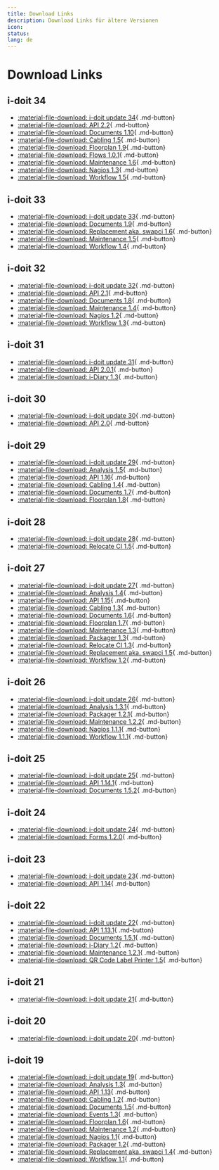 ```yaml
---
title: Download Links
description: Download Links für ältere Versionen
icon:
status:
lang: de
---
```


# Download Links

## i-doit 34

-   [:material-file-download: i-doit update 34](assets/downloads/dl-archive/idoit-34-update.zip){ .md-button}
-   [:material-file-download: API 2.2](assets/downloads/dl-archive/idoit-api-2.2.zip){ .md-button}
-   [:material-file-download: Documents 1.10](assets/downloads/dl-archive/idoit-documents-1.10.zip){ .md-button}
-   [:material-file-download: Cabling 1.5](assets/downloads/dl-archive/idoit-cabling-1.5.zip){ .md-button}
-   [:material-file-download: Floorplan 1.9](assets/downloads/dl-archive/idoit-floorplan-1.9.zip){ .md-button}
-   [:material-file-download: Flows 1.0.1](assets/downloads/dl-archive/idoit-flows-1.0.1.zip){ .md-button}
-   [:material-file-download: Maintenance 1.6](assets/downloads/dl-archive/idoit-maintenance-1.6.zip){ .md-button}
-   [:material-file-download: Nagios 1.3](assets/downloads/dl-archive/idoit-nagios-1.3.zip){ .md-button}
-   [:material-file-download: Workflow 1.5](assets/downloads/dl-archive/idoit-workflow-1.5.zip){ .md-button}

## i-doit 33

-   [:material-file-download: i-doit update 33](assets/downloads/dl-archive/idoit-33-update.zip){ .md-button}
-   [:material-file-download: Documents 1.9](assets/downloads/dl-archive/idoit-documents-1.9.zip){ .md-button}
-   [:material-file-download: Replacement aka. swapci 1.6](assets/downloads/dl-archive/idoit-swapci-1.6.zip){ .md-button}
-   [:material-file-download: Maintenance 1.5](assets/downloads/dl-archive/idoit-maintenance-1.5.zip){ .md-button}
-   [:material-file-download: Workflow 1.4](assets/downloads/dl-archive/idoit-workflow-1.4.zip){ .md-button}

## i-doit 32

-   [:material-file-download: i-doit update 32](assets/downloads/dl-archive/idoit-32-update.zip){ .md-button}
-   [:material-file-download: API 2.1](assets/downloads/dl-archive/idoit-api-2.1.zip){ .md-button}
-   [:material-file-download: Documents 1.8](assets/downloads/dl-archive/idoit-documents-1.8.zip){ .md-button}
-   [:material-file-download: Maintenance 1.4](assets/downloads/dl-archive/idoit-maintenance-1.4.zip){ .md-button}
-   [:material-file-download: Nagios 1.2](assets/downloads/dl-archive/idoit-nagios-1.2.zip){ .md-button}
-   [:material-file-download: Workflow 1.3](assets/downloads/dl-archive/idoit-workflow-1.3.zip){ .md-button}

## i-doit 31

-   [:material-file-download: i-doit update 31](assets/downloads/dl-archive/idoit-31-update.zip){ .md-button}
-   [:material-file-download: API 2.0.1](assets/downloads/dl-archive/idoit-api-2.0.1.zip){ .md-button}
-   [:material-file-download: i-Diary 1.3](assets/downloads/dl-archive/idoit-i-diary-1.3.zip){ .md-button}

## i-doit 30

-   [:material-file-download: i-doit update 30](assets/downloads/dl-archive/idoit-30-update.zip){ .md-button}
-   [:material-file-download: API 2.0](assets/downloads/dl-archive/idoit-api-2.0.zip){ .md-button}

## i-doit 29

-   [:material-file-download: i-doit update 29](assets/downloads/dl-archive/idoit-29-update.zip){ .md-button}
-   [:material-file-download: Analysis 1.5](assets/downloads/dl-archive/idoit-analytics-1.5.zip){ .md-button}
-   [:material-file-download: API 1.16](assets/downloads/dl-archive/idoit-api-1.16.zip){ .md-button}
-   [:material-file-download: Cabling 1.4](assets/downloads/dl-archive/idoit-cabling-1.4.zip){ .md-button}
-   [:material-file-download: Documents 1.7](assets/downloads/dl-archive/idoit-documents-1.7.zip){ .md-button}
-   [:material-file-download: Floorplan 1.8](assets/downloads/dl-archive/idoit-floorplan-1.8.zip){ .md-button}

## i-doit 28

-   [:material-file-download: i-doit update 28](assets/downloads/dl-archive/idoit-28-update.zip){ .md-button}
-   [:material-file-download: Relocate CI 1.5](assets/downloads/dl-archive/idoit-relocate-ci-1.5.zip){ .md-button}

## i-doit 27

-   [:material-file-download: i-doit update 27](assets/downloads/dl-archive/idoit-27-update.zip){ .md-button}
-   [:material-file-download: Analysis 1.4](assets/downloads/dl-archive/idoit-analytics-1.4.zip){ .md-button}
-   [:material-file-download: API 1.15](assets/downloads/dl-archive/idoit-api-1.15.zip){ .md-button}
-   [:material-file-download: Cabling 1.3](assets/downloads/dl-archive/idoit-cabling-1.3.zip){ .md-button}
-   [:material-file-download: Documents 1.6](assets/downloads/dl-archive/idoit-documents-1.6.zip){ .md-button}
-   [:material-file-download: Floorplan 1.7](assets/downloads/dl-archive/idoit-floorplan-1.7.zip){ .md-button}
-   [:material-file-download: Maintenance 1.3](assets/downloads/dl-archive/idoit-maintenance-1.3.zip){ .md-button}
-   [:material-file-download: Packager 1.3](assets/downloads/dl-archive/idoit-packager-1.3.zip){ .md-button}
-   [:material-file-download: Relocate CI 1.3](assets/downloads/dl-archive/idoit-relocate-ci-1.3.zip){ .md-button}
-   [:material-file-download: Replacement aka. swapci 1.5](assets/downloads/dl-archive/idoit-swapci-1.5.zip){ .md-button}
-   [:material-file-download: Workflow 1.2](assets/downloads/dl-archive/idoit-workflow-1.2.zip){ .md-button}

## i-doit 26

-   [:material-file-download: i-doit update 26](assets/downloads/dl-archive/idoit-26-update.zip){ .md-button}
-   [:material-file-download: Analysis 1.3.1](assets/downloads/dl-archive/idoit-analytics-1.3.1.zip){ .md-button}
-   [:material-file-download: Packager 1.2.1](assets/downloads/dl-archive/idoit-packager-1.2.1.zip){ .md-button}
-   [:material-file-download: Maintenance 1.2.2](assets/downloads/dl-archive/idoit-maintenance-1.2.2.zip){ .md-button}
-   [:material-file-download: Nagios 1.1.1](assets/downloads/dl-archive/idoit-nagios-1.1.1.zip){ .md-button}
-   [:material-file-download: Workflow 1.1.1](assets/downloads/dl-archive/idoit-workflow-1.1.1.zip){ .md-button}

## i-doit 25

-   [:material-file-download: i-doit update 25](assets/downloads/dl-archive/idoit-25-update.zip){ .md-button}
-   [:material-file-download: API 1.14.1](assets/downloads/dl-archive/idoit-api-1.14.1.zip){ .md-button}
-   [:material-file-download: Documents 1.5.2](assets/downloads/dl-archive/idoit-documents-1.5.2.zip){ .md-button}

## i-doit 24

-   [:material-file-download: i-doit update 24](assets/downloads/dl-archive/idoit-24-update.zip){ .md-button}
-   [:material-file-download: Forms 1.2.0](assets/downloads/dl-archive/i-doit-forms-1.2.0.zip){ .md-button}

## i-doit 23

-   [:material-file-download: i-doit update 23](assets/downloads/dl-archive/idoit-23-update.zip){ .md-button}
-   [:material-file-download: API 1.14](assets/downloads/dl-archive/idoit-api-1.14.zip){ .md-button}

## i-doit 22

-   [:material-file-download: i-doit update 22](assets/downloads/dl-archive/idoit-22-update.zip){ .md-button}
-   [:material-file-download: API 1.13.1](assets/downloads/dl-archive/idoit-api-1.13.1.zip){ .md-button}
-   [:material-file-download: Documents 1.5.1](assets/downloads/dl-archive/idoit-documents-1.5.1.zip){ .md-button}
-   [:material-file-download: i-Diary 1.2](assets/downloads/dl-archive/idoit-i-diary-1.2.zip){ .md-button}
-   [:material-file-download: Maintenance 1.2.1](assets/downloads/dl-archive/idoit-maintenance-1.2.1.zip){ .md-button}
-   [:material-file-download: QR Code Label Printer 1.5](http://care-fibel.synetics.test/downloads/add-ons/i-doit-qr-code-label-printer-1.5.zip){ .md-button}

## i-doit 21

-   [:material-file-download: i-doit update 21](assets/downloads/dl-archive/idoit-21-update.zip){ .md-button}

## i-doit 20

-   [:material-file-download: i-doit update 20](assets/downloads/dl-archive/idoit-20-update.zip){ .md-button}

## i-doit 19

-   [:material-file-download: i-doit update 19](assets/downloads/dl-archive/idoit-1.19-update.zip){ .md-button}
-   [:material-file-download: Analysis 1.3](assets/downloads/dl-archive/idoit-analytics-1.3.zip){ .md-button}
-   [:material-file-download: API 1.13](assets/downloads/dl-archive/idoit-api-1.13.zip){ .md-button}
-   [:material-file-download: Cabling 1.2](assets/downloads/dl-archive/idoit-cabling-1.2.zip){ .md-button}
-   [:material-file-download: Documents 1.5](assets/downloads/dl-archive/idoit-documents-1.5.zip){ .md-button}
-   [:material-file-download: Events 1.3](assets/downloads/dl-archive/idoit-events-1.3.zip){ .md-button}
-   [:material-file-download: Floorplan 1.6](assets/downloads/dl-archive/idoit-floorplan-1.6.zip){ .md-button}
-   [:material-file-download: Maintenance 1.2](assets/downloads/dl-archive/idoit-maintenance-1.2.zip){ .md-button}
-   [:material-file-download: Nagios 1.1](assets/downloads/dl-archive/idoit-nagios-1.1.zip){ .md-button}
-   [:material-file-download: Packager 1.2](assets/downloads/dl-archive/idoit-packager-1.2.zip){ .md-button}
-   [:material-file-download: Replacement aka. swapci 1.4](assets/downloads/dl-archive/idoit-swapci-1.4.zip){ .md-button}
-   [:material-file-download: Workflow 1.1](assets/downloads/dl-archive/idoit-workflow-1.1.zip){ .md-button}
